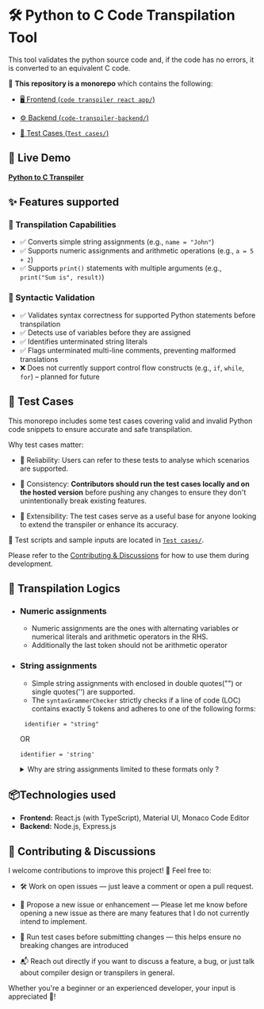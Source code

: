 # 🛠️ Python to C Code Transpilation Tool
This tool validates the python source code and, if the code has no errors, it is converted to an equivalent C code.

🧩 **This repository is a monorepo** which contains the following: 

- [🖥️ Frontend (`code transpiler react app/`)](./code%20transpiler%20react%20app/)  
- [⚙️ Backend (`code-transpiler-backend/`)](./code-transpiler-backend/)

- [🧪 Test Cases (`Test cases/`)](./Test%20cases/)  
## 🚀 Live Demo
[**Python to C Transpiler**](https://sanidhya-dobhal.github.io/Python-to-C-transpiler/)
## ✨ Features supported
### 🔁 Transpilation Capabilities
- ✅ Converts simple string assignments (e.g., `name = "John"`)
- ✅ Supports numeric assignments and arithmetic operations (e.g., `a = 5 + 2`)
- ✅ Supports `print()` statements with multiple arguments (e.g., `print("Sum is", result)`)
### 🧠 Syntactic Validation
- ✅ Validates syntax correctness for supported Python statements before transpilation
- ✅ Detects use of variables before they are assigned
- ✅ Identifies unterminated string literals
- ✅ Flags unterminated multi-line comments, preventing malformed translations
- ❌ Does not currently support control flow constructs (e.g., `if`, `while`, `for`) – planned for future

## 🧪 Test Cases
This monorepo includes some test cases covering valid and invalid Python code snippets to ensure accurate and safe transpilation.

Why test cases matter:
- 🧷 Reliability: Users can refer to these tests to analyse which scenarios are supported.

- 🧪 Consistency: **Contributors should run the test cases locally and on the hosted version** before pushing any changes to ensure they don't unintentionally break existing features.

- 🧰 Extensibility: The test cases serve as a useful base for anyone looking to extend the transpiler or enhance its accuracy.

📌 Test scripts and sample inputs are located in [`Test cases/`](./Test%20cases/).

Please refer to the [Contributing & Discussions](#-contributing--discussions) for how to use them during development.

##  🧮 Transpilation Logics
- ### Numeric assignments
    - Numeric assignments are the ones with alternating variables or numerical literals and arithmetic operators in the RHS. 
    - Additionally the last token should not be arithmetic operator

- ### String assignments 
    - Simple string assignments with enclosed in double quotes("") or single quotes('') are supported. 
    - The ```syntaxGrammerChecker``` strictly checks if a line of code (LOC) contains exactly 5 tokens and adheres to one of the following forms:
    <pre> <code>identifier = "string"</code> </pre>
    OR
    <pre><code>identifier = 'string'</code> </pre> </code></pre>
    <details><summary>Why are string assignments limited to these formats only ?</summary>
    This transpiler is intentionally designed for simple transpilations. In C, string manipulation—such as concatenation—requires using functions like strcat() from the string.h library. Implementing full support for all string assignment variations (e.g., dynamic concatenation) would significantly increase complexity. Hence, for now, only basic assignments are allowed to maintain reliability and clarity during transpilation.

</details>
</details>

## 📦Technologies used 

- **Frontend:** React.js (with TypeScript), Material UI, Monaco Code Editor
- **Backend:** Node.js, Express.js

## 🤝 Contributing & Discussions
I welcome contributions to improve this project! 🚀
Feel free to:

- 🛠️ Work on open issues — just leave a comment or open a pull request.

- 💬 Propose a new issue or enhancement — Please let me know before opening a new issue as there are many features that I do not currently intend to implement. 

- 🧪 Run test cases before submitting changes — this helps ensure no breaking changes are introduced

- 📬 Reach out directly if you want to discuss a feature, a bug, or just talk about compiler design or transpilers in general.

Whether you're a beginner or an experienced developer, your input is appreciated 🥂!
